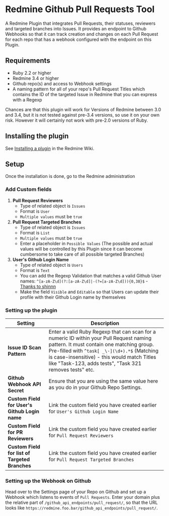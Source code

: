 # Redmine Github Pull Requests Tool
A Redmine Plugin that integrates Pull Requests, their statuses, 
reviewers and targeted branches into Issues. It provides an endpoint
to Github Webhooks so that it can track creation and changes on each 
Pull Request for each repo that has a webhook configured with the endpoint
on this Plugin.

## Requirements
* Ruby 2.2 or higher
* Redmine 3.4 or higher
* Github repo(s) and access to Webhook settings
* A naming pattern for all of your repo's Pull Request Titles which contains 
the ID of the targeted Issue in Redmine that you can express with a Regexp

Chances are that this plugin will work for Versions of 
Redmine between 3.0 and 3.4, but it is not tested against pre-3.4 versions,
so use it on your own risk. However it will certainly not work with pre-2.0 
versions of Ruby.

## Installing the plugin
See [Installing a plugin](http://www.redmine.org/projects/redmine/wiki/Plugins) 
in the Redmine Wiki.

## Setup
Once the installation is done, go to the Redmine administration

### Add Custom fields
1. **Pull Request Reviewers**
    * Type of related object is `Issues`
    * Format is `User`
    * `Multiple values` must be `true`
2. **Pull Request Targeted Branches**
    * Type of related object is `Issues`
    * Format is `List`
    * `Multiple values` must be `true`
    * Enter a placeholder in `Possible Values` (The possible and actual values will
    be controlled by this Plugin since it can become cumbersome to take care of all 
    possible targeted Branches)
3. **User's Github Login Name**
    * Type of related object is `Users`
    * Format is `Text`
    * You can add the Regexp Validation that matches a valid Github User names: 
    `^[a-zA-Z\d](?:[a-zA-Z\d]|-(?=[a-zA-Z\d])){0,38}$` - 
    [Thanks to shinnn](https://github.com/shinnn/github-username-regex)
    * Make the field `Visible` and `Editable` so that Users can update their
    profile with their Github Login name by themselves

### Setting up the plugin
| Setting | Description |
| ------- | ----------- |
| **Issue ID Scan Pattern** | Enter a valid Ruby Regexp that can scan for a numeric ID within your Pull Request naming pattern. It must contain one matching group. Pre-filled with `^task[ _\-](\d+).*$` (Matching is case-insensitive) - this would match Titles like "Task-123, adds tests", "Task 321 removes tests" etc. |
| **Github Webhook API Secret** | Ensure that you are using the same value here as you do in your Github Repo Settings. |
| **Custom Field for User's Github Login name** | Link the custom field you have created earlier for `User's Github Login Name` |
| **Custom Field for PR Reviewers** | Link the custom field you have created earlier for  `Pull Request Reviewers` |
| **Custom Field for list of Targeted Branches** | Link the custom field you have created earlier for `Pull Request Targeted Branches` |

### Setting up the Webhook on Github
Head over to the Settings page of your Repo on Github and set up a Webhook which 
listens to events of `Pull Requests`. Enter your domain plus the relative part of 
`/github_api_endpoints/pull_request/`, so that the URL looks like 
`https://redmine.foo.bar/github_api_endpoints/pull_request/`.

